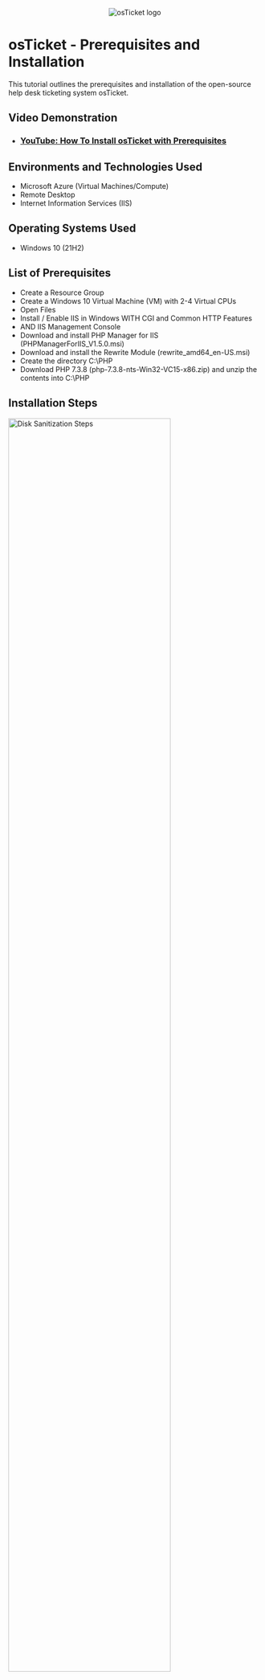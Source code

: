 <p align="center">
<img src="https://i.imgur.com/Clzj7Xs.png" alt="osTicket logo"/>
</p>

<h1>osTicket - Prerequisites and Installation</h1>
This tutorial outlines the prerequisites and installation of the open-source help desk ticketing system osTicket.<br />


<h2>Video Demonstration</h2>

- ### [YouTube: How To Install osTicket with Prerequisites](https://www.youtube.com)

<h2>Environments and Technologies Used</h2>

- Microsoft Azure (Virtual Machines/Compute)
- Remote Desktop
- Internet Information Services (IIS)

<h2>Operating Systems Used </h2>

- Windows 10</b> (21H2)

<h2>List of Prerequisites</h2>

- Create a Resource Group
- Create a Windows 10 Virtual Machine (VM) with 2-4 Virtual CPUs
- Open Files
- Install / Enable IIS in Windows WITH
CGI and Common HTTP Features
- AND IIS Management Console
- Download and install PHP Manager for IIS (PHPManagerForIIS_V1.5.0.msi)
- Download and install the Rewrite Module (rewrite_amd64_en-US.msi)
- Create the directory C:\PHP
- Download PHP 7.3.8 (php-7.3.8-nts-Win32-VC15-x86.zip) and unzip the contents into C:\PHP


<h2>Installation Steps</h2>

<p>
<img src="https://i.imgur.com/uENQOhc.png" height="80%" width="80%" alt="Disk Sanitization Steps"/>
</p>
<p>
Create an Azure Virtual Machine Windows 10, 4 vCPUs

</p>
<br />

<p>
<img src="https://i.imgur.com/aeLgSEX.png" height="80%" width="80%" alt="Disk Sanitization Steps"/>
</p>
<p>
Turning windows feateres on and downloading and Istalling ( PHP Manager for IIS and Rewrite Module ). </p>
<br />

<p>
<img src="https://i.imgur.com/nbjQx1c.png" height="80%" width="80%" alt="Disk Sanitization Steps"/>
</p>
<p>
Downloading and install VC_redist.x86.exe and MySQL 5.5.62 </p>
<br />
